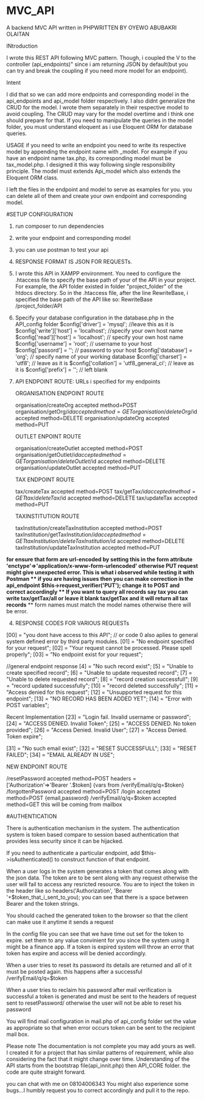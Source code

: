 # MVC_API
A backend MVC API written in PHPWRITTEN BY OYEWO ABUBAKRI OLAITAN



INtroduction

I wrote this REST API following MVC pattern. Though, i coupled the V to the controller (api_endpoints)" since i am returning JSON by default(but you can try and break the coupling if you need more model for an endpoint).

Intent
 
I did that so we can add more endpoints and corresponding model in the api_endpoints and api_model folder respectively. I also didnt generalize the CRUD for the model. I wrote them separately in their respective model to avoid coupling. The CRUD may vary for the model overtime and i think one should prepare for that.
If you need to manipulate the queries in the model folder, you must understand eloquent as i use Eloquent ORM for database queries.

USAGE
if you need to write an endpoint you need to write its respective model by appending the endpoint name with _model. For example if you have an endpoint name tax.php, its corresponding model must be tax_model.php. I designed it this way following single responsibility principle. The model must extends Api_model which also extends the Eloquent ORM class.

I left the files in the endpoint and model to serve as examples for you. you can delete all of them and create your own endpoint and corresponding model.



#SETUP CONFIGURATION
1. run composer to run dependencies
2. write your endpoint and corresponding model
3. you can use postman to test your api


0. RESPONSE FORMAT IS JSON FOR  REQUESTs. 

1. I wrote this API in XAMPP environment. You need to configure the .htaccess file to specify the base path of your
of the API in your project. For example, the API folder existed in folder "project_folder" of the htdocs directory. 
So in the .htaccess file, after the line RewriteBase, i specified the base path of the API like so: RewriteBase /project_folder/API

2. Specify your database configuration in the database.php  in the API_config folder 
		$config['driver'] = 'mysql';  //leave this as it is 
		$config['write']['host'] = 'localhost'; //specify your own host name
		$config['read']['host'] = 'localhost'; // specify your own host name
		$config['username'] = 'root';			// username to your host
		$config['passord'] = '';				// password to your host
		$config['database'] = 'org';			// specify name of your working database
		$config['charset'] = 'utf8';			// leave as it is 
		$config['collation'] = 'utf8_general_ci'; // leave as it is 
		$config['prefix'] = '';						// left blank 

3. API ENDPOINT ROUTE: URLs i specified for my endpoints

	ORGANISATION ENDPOINT ROUTE
	
	organisation/createOrg 			accepted method=POST
	organisation/getOrg/$id 		accepted method=GET    
	organisation/deleteOrg/$id 		accepted method=DELETE
	organisation/updateOrg 			accepted method=PUT
	
	OUTLET ENPOINT ROUTE
	
	organisation/createOutlet 			accepted method=POST
	organisation/getOutlet/$id 			accepted method=GET    
	organisation/deleteOutlet/$id 		accepted method=DELETE
	organisation/updateOutlet 			accepted method=PUT
	
	TAX ENDPOINT ROUTE
	
	tax/createTax 						accepted method=POST
	tax/getTax/$id 						accepted method=GET    
	tax/deleteTax/$id 					accepted method=DELETE
	tax/updateTax 						accepted method=PUT
	
	TAXINSTITUTION ROUTE
	
	taxInstitution/createTaxInstitution 		accepted method=POST
	taxInstitution/getTaxInstitution/$id 		accepted method=GET    
	taxInstitution/deleteTaxInstitution/$id 	accepted method=DELETE
	taxInstitution/updateTaxInstitution 		accepted method=PUT


 **for ensure that form are url-encoded by setting this in the form attribute 'enctype'=>'application/x-www-form-urlencoded' otherwise PUT request might give unexpected error. This is what i observed while testing it with Postman
 ** if you are having issues then you can make correction in the api_endpoint $this->request_verifier('PUT'); change it to POST and correct accordingly
 ** If you want to query all records say tax you can write tax/getTax/all or leave it blank tax/getTax and it will return all tax records**
 ** form names must match the model names otherwise there will be error.

4. RESPONSE CODES FOR VARIOUS REQUESTs

[00] = "you dont have access to this API"; // or code 0 also aplies to general system defined error by third party modules.
[01] = "No endpoint specified for your request";
[02] = "Your request cannot be processed. Please spell properly";
[03] = "No endpoint exist for your request";

//general endpoint response
[4] = "No such record exist";
[5] = "Unable to create specified record";
[6] = "Unable to update requested record";
[7] = "Unable to delete requested record";
[8] = "record creation successfull";
[9] = "record updated successfully";
[10] = "record deleted successfully";
[11] = "Access denied for this request";
[12] = "Unsupported request for this endpoint";
[13] = "NO RECORD HAS BEEN ADDED YET";
[14] = "Error with POST variables";


Recent Implementation 
[23] = "Login fail. Invalid username or password";
[24] = "ACCESS DENIED. Invalid Token";
[25] = "ACCESS DENIED. No token provided";
[26] = "Access Denied. Invalid User";
[27] = "Access Denied. Token expire";

[31] = "No such email exist";
[32] = "RESET SUCCESSFULL";
[33] = "RESET FAILED";
[34] = "EMAIL ALREADY IN USE";

NEW ENDPOINT ROUTE

/resetPassword 							accepted method=POST headers = ['Authorization'=>'Bearer '.$token] {vars from /verifyEmail/q/q=$token}
/forgottenPassword 						accepted method=POST 
/login									accepted method=POST {email,password}
/verifyEmail/q/q=$token					accepted method=GET this will be coming from mailbox




#AUTHENTICATION

There is authentication mechanism in the system. The authentication system is token based compare to session based authentication that provides less security since it can be hijacked.

If you need to authenticate a particular endpoint, add $this->isAuthenticated() to construct function of that endpoint.

When a user logs in the system generates a token that comes along with the json data. The token are to be sent along with any request otherwise the user will fail to access any resricted resource. You are to inject the token in the header like so 
headers('Authorization', 'Bearer '+$token_that_i_sent_to_you); you can see that there is a space between Bearer and the token strings.

You should cached the generated token to the browser so that the client can make use it anytime it sends a request

In the config file you can see that we have time out set for the token to expire. set them to any value convinient for you since the system using it might be a finance app. If a token is expired system will throw an error that token has expire and access will be denied accordingly.

When a user tries to reset its password its details are returned and all of it must be posted again. this happens after a successful /verifyEmail/q/q=$token

When a user tries to reclaim his password after mail verification is successful a token is generated and must be sent to the headers of request sent to resetPassword/ otherwise the user will not be able to reset his password

You will find mail configuration in mail.php of api_config folder set the value as appropriate so that when error occurs token can be sent to the recipient mail box.


Please note
The documentation is not complete you may add yours as well. I created it for a project that has similar patterns of requirement, while also considering the fact that it might change over time.
Understanding of the API starts from the bootstrap file(api_innit.php) then API_CORE folder. the code are quite straight forward.

you can chat with me on 08104006343
You might also experience some bugs...I humbly request you to correct accordingly and pull it to the repo.
